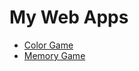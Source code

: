 # My Web Apps

- [Color Game](https://walkccc.github.io/webapps/ColorGame/index.html)
- [Memory Game](https://walkccc.github.io/webapps/MemoryGame/index.html)
